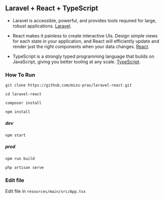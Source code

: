 ## Laravel + React + TypeScript

- Laravel is accessible, powerful, and provides tools required for large, robust applications. [Laravel](https://laravel.com/docs/8.x).

- React makes it painless to create interactive UIs. Design simple views for each state in your application, and React will efficiently update and render just the right components when your data changes. [React](https://reactjs.org/docs/getting-started.html).

- TypeScript is a strongly typed programming language that builds on JavaScript, giving you better tooling at any scale. [TypeScript](https://www.typescriptlang.org/docs/).

### How To Run

```
git clone https://github.com/mizu-pras/laravel-react.git

cd laravel-react

composer install

npm install
```

##### dev

```
npm start
```

##### prod

```
npm run build

php artisan serve
```

### Edit file

Edit file in ``` resources/main/src/App.tsx ```
